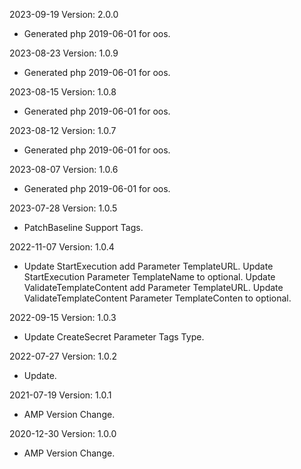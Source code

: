 2023-09-19 Version: 2.0.0
- Generated php 2019-06-01 for oos.

2023-08-23 Version: 1.0.9
- Generated php 2019-06-01 for oos.

2023-08-15 Version: 1.0.8
- Generated php 2019-06-01 for oos.

2023-08-12 Version: 1.0.7
- Generated php 2019-06-01 for oos.

2023-08-07 Version: 1.0.6
- Generated php 2019-06-01 for oos.

2023-07-28 Version: 1.0.5
- PatchBaseline Support Tags.

2022-11-07 Version: 1.0.4
- Update StartExecution add Parameter TemplateURL.
   Update StartExecution Parameter TemplateName to optional.
   Update ValidateTemplateContent add Parameter TemplateURL.
   Update ValidateTemplateContent Parameter TemplateConten to optional.

2022-09-15 Version: 1.0.3
- Update CreateSecret Parameter Tags Type.

2022-07-27 Version: 1.0.2
 - Update.

2021-07-19 Version: 1.0.1
- AMP Version Change.

2020-12-30 Version: 1.0.0
- AMP Version Change.


